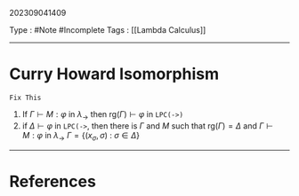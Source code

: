 202309041409

Type : #Note #Incomplete 
Tags : [[Lambda Calculus]]

---
# Curry Howard Isomorphism

```ad-todo
Fix This
```
1. If $\Gamma\vdash M:\varphi$ in $\lambda_{\to}$ then $\text{rg}(\Gamma)\vdash\varphi$ in `LPC(->)`
2. if $\Delta \vdash\varphi$ in `LPC(->`, then there is $\Gamma$ and $M$ such that $\text{rg}(\Gamma)=\Delta$ and $\Gamma\vdash M:\varphi$ in $\lambda_\to$ 
   $\Gamma=\{(x_\sigma,\sigma)\ :\ \sigma\in\Delta\}$ 

---
# References

